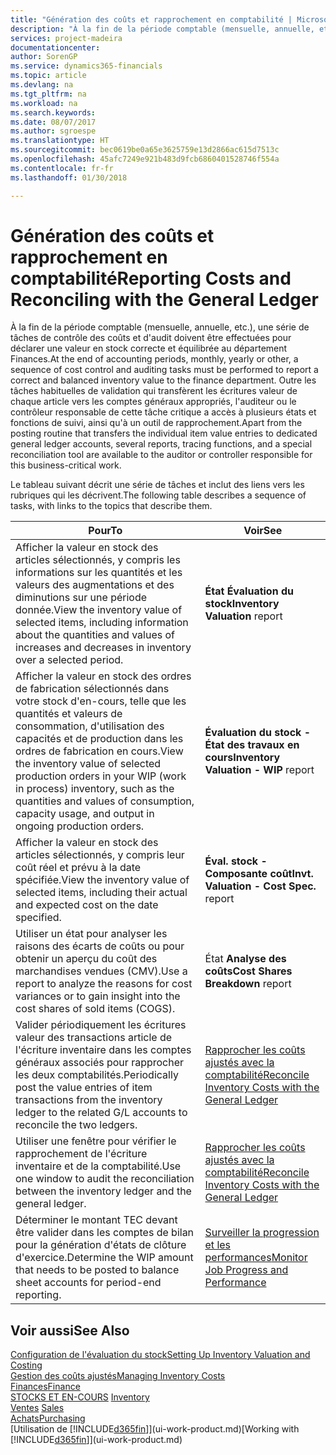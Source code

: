 ```yaml
---
title: "Génération des coûts et rapprochement en comptabilité | Microsoft Docs"
description: "À la fin de la période comptable (mensuelle, annuelle, etc.), une série de tâches de contrôle des coûts et d'audit doivent être effectuées pour déclarer une valeur en stock correcte et équilibrée au département Finances. Outre les tâches habituelles de validation qui transfèrent les écritures valeur de chaque article vers les comptes généraux appropriés, l'auditeur ou le contrôleur responsable de cette tâche critique a accès à plusieurs états et fonctions de suivi, ainsi qu'à un outil de rapprochement."
services: project-madeira
documentationcenter: 
author: SorenGP
ms.service: dynamics365-financials
ms.topic: article
ms.devlang: na
ms.tgt_pltfrm: na
ms.workload: na
ms.search.keywords: 
ms.date: 08/07/2017
ms.author: sgroespe
ms.translationtype: HT
ms.sourcegitcommit: bec0619be0a65e3625759e13d2866ac615d7513c
ms.openlocfilehash: 45afc7249e921b483d9fcb6860401528746f554a
ms.contentlocale: fr-fr
ms.lasthandoff: 01/30/2018

---
```

# <a name="reporting-costs-and-reconciling-with-the-general-ledger"></a><span data-ttu-id="a81f1-104">Génération des coûts et rapprochement en comptabilité</span><span class="sxs-lookup"><span data-stu-id="a81f1-104">Reporting Costs and Reconciling with the General Ledger</span></span>
<span data-ttu-id="a81f1-105">À la fin de la période comptable (mensuelle, annuelle, etc.), une série de tâches de contrôle des coûts et d'audit doivent être effectuées pour déclarer une valeur en stock correcte et équilibrée au département Finances.</span><span class="sxs-lookup"><span data-stu-id="a81f1-105">At the end of accounting periods, monthly, yearly or other, a sequence of cost control and auditing tasks must be performed to report a correct and balanced inventory value to the finance department.</span></span> <span data-ttu-id="a81f1-106">Outre les tâches habituelles de validation qui transfèrent les écritures valeur de chaque article vers les comptes généraux appropriés, l'auditeur ou le contrôleur responsable de cette tâche critique a accès à plusieurs états et fonctions de suivi, ainsi qu'à un outil de rapprochement.</span><span class="sxs-lookup"><span data-stu-id="a81f1-106">Apart from the posting routine that transfers the individual item value entries to dedicated general ledger accounts, several reports, tracing functions, and a special reconciliation tool are available to the auditor or controller responsible for this business-critical work.</span></span>  

 <span data-ttu-id="a81f1-107">Le tableau suivant décrit une série de tâches et inclut des liens vers les rubriques qui les décrivent.</span><span class="sxs-lookup"><span data-stu-id="a81f1-107">The following table describes a sequence of tasks, with links to the topics that describe them.</span></span>   

|<span data-ttu-id="a81f1-108">**Pour**</span><span class="sxs-lookup"><span data-stu-id="a81f1-108">**To**</span></span>|<span data-ttu-id="a81f1-109">**Voir**</span><span class="sxs-lookup"><span data-stu-id="a81f1-109">**See**</span></span>|  
|------------|-------------|  
|<span data-ttu-id="a81f1-110">Afficher la valeur en stock des articles sélectionnés, y compris les informations sur les quantités et les valeurs des augmentations et des diminutions sur une période donnée.</span><span class="sxs-lookup"><span data-stu-id="a81f1-110">View the inventory value of selected items, including information about the quantities and values of increases and decreases in inventory over a selected period.</span></span>|<span data-ttu-id="a81f1-111">**État Évaluation du stock**</span><span class="sxs-lookup"><span data-stu-id="a81f1-111">**Inventory Valuation** report</span></span>|  
|<span data-ttu-id="a81f1-112">Afficher la valeur en stock des ordres de fabrication sélectionnés dans votre stock d'en-cours, telle que les quantités et valeurs de consommation, d'utilisation des capacités et de production dans les ordres de fabrication en cours.</span><span class="sxs-lookup"><span data-stu-id="a81f1-112">View the inventory value of selected production orders in your WIP (work in process) inventory, such as the quantities and values of consumption, capacity usage, and output in ongoing production orders.</span></span>|<span data-ttu-id="a81f1-113">**Évaluation du stock - État des travaux en cours**</span><span class="sxs-lookup"><span data-stu-id="a81f1-113">**Inventory Valuation - WIP** report</span></span>|  
|<span data-ttu-id="a81f1-114">Afficher la valeur en stock des articles sélectionnés, y compris leur coût réel et prévu à la date spécifiée.</span><span class="sxs-lookup"><span data-stu-id="a81f1-114">View the inventory value of selected items, including their actual and expected cost on the date specified.</span></span>|<span data-ttu-id="a81f1-115">**Éval. stock - Composante coût**</span><span class="sxs-lookup"><span data-stu-id="a81f1-115">**Invt. Valuation - Cost Spec.** report</span></span>|  
|<span data-ttu-id="a81f1-116">Utiliser un état pour analyser les raisons des écarts de coûts ou pour obtenir un aperçu du coût des marchandises vendues (CMV).</span><span class="sxs-lookup"><span data-stu-id="a81f1-116">Use a report to analyze the reasons for cost variances or to gain insight into the cost shares of sold items (COGS).</span></span>|<span data-ttu-id="a81f1-117">État **Analyse des coûts**</span><span class="sxs-lookup"><span data-stu-id="a81f1-117">**Cost Shares Breakdown** report</span></span>|  
|<span data-ttu-id="a81f1-118">Valider périodiquement les écritures valeur des transactions article de l'écriture inventaire dans les comptes généraux associés pour rapprocher les deux comptabilités.</span><span class="sxs-lookup"><span data-stu-id="a81f1-118">Periodically post the value entries of item transactions from the inventory ledger to the related G/L accounts to reconcile the two ledgers.</span></span>|[<span data-ttu-id="a81f1-119">Rapprocher les coûts ajustés avec la comptabilité</span><span class="sxs-lookup"><span data-stu-id="a81f1-119">Reconcile Inventory Costs with the General Ledger</span></span>](finance-how-to-post-inventory-costs-to-the-general-ledger.md)|  
|<span data-ttu-id="a81f1-120">Utiliser une fenêtre pour vérifier le rapprochement de l'écriture inventaire et de la comptabilité.</span><span class="sxs-lookup"><span data-stu-id="a81f1-120">Use one window to audit the reconciliation between the inventory ledger and the general ledger.</span></span>|[<span data-ttu-id="a81f1-121">Rapprocher les coûts ajustés avec la comptabilité</span><span class="sxs-lookup"><span data-stu-id="a81f1-121">Reconcile Inventory Costs with the General Ledger</span></span>](finance-how-to-post-inventory-costs-to-the-general-ledger.md)|  
|<span data-ttu-id="a81f1-122">Déterminer le montant TEC devant être valider dans les comptes de bilan pour la génération d'états de clôture d'exercice.</span><span class="sxs-lookup"><span data-stu-id="a81f1-122">Determine the WIP amount that needs to be posted to balance sheet accounts for period-end reporting.</span></span>|[<span data-ttu-id="a81f1-123">Surveiller la progression et les performances</span><span class="sxs-lookup"><span data-stu-id="a81f1-123">Monitor Job Progress and Performance</span></span>](projects-how-monitor-progress-performance.md)|

## <a name="see-also"></a><span data-ttu-id="a81f1-124">Voir aussi</span><span class="sxs-lookup"><span data-stu-id="a81f1-124">See Also</span></span>  
[<span data-ttu-id="a81f1-125">Configuration de l'évaluation du stock</span><span class="sxs-lookup"><span data-stu-id="a81f1-125">Setting Up Inventory Valuation and Costing</span></span>](finance-set-up-inventory-valuation-and-costing.md)  
[<span data-ttu-id="a81f1-126">Gestion des coûts ajustés</span><span class="sxs-lookup"><span data-stu-id="a81f1-126">Managing Inventory Costs</span></span>](finance-manage-inventory-costs.md)  
[<span data-ttu-id="a81f1-127">Finances</span><span class="sxs-lookup"><span data-stu-id="a81f1-127">Finance</span></span>](finance.md)  
<span data-ttu-id="a81f1-128">[STOCKS ET EN-COURS](inventory-manage-inventory.md) </span><span class="sxs-lookup"><span data-stu-id="a81f1-128">[Inventory](inventory-manage-inventory.md) </span></span>  
<span data-ttu-id="a81f1-129">[Ventes](sales-manage-sales.md) </span><span class="sxs-lookup"><span data-stu-id="a81f1-129">[Sales](sales-manage-sales.md) </span></span>  
[<span data-ttu-id="a81f1-130">Achats</span><span class="sxs-lookup"><span data-stu-id="a81f1-130">Purchasing</span></span>](purchasing-manage-purchasing.md)  
<span data-ttu-id="a81f1-131">[Utilisation de [!INCLUDE[d365fin](includes/d365fin_md.md)]](ui-work-product.md)</span><span class="sxs-lookup"><span data-stu-id="a81f1-131">[Working with [!INCLUDE[d365fin](includes/d365fin_md.md)]](ui-work-product.md)</span></span>

